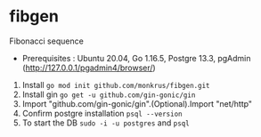 # fibgen
Fibonacci sequence 

* Prerequisites : Ubuntu 20.04, Go 1.16.5, Postgre 13.3, pgAdmin (http://127.0.0.1/pgadmin4/browser/)


1. Install `go mod init github.com/monkrus/fibgen.git` 
2. Install gin `go get -u github.com/gin-gonic/gin`
3. Import "github.com/gin-gonic/gin".(Optional).Import "net/http"
2. Confirm postgre installation `psql --version`
3. To start the DB `sudo -i -u postgres` and `psql`






